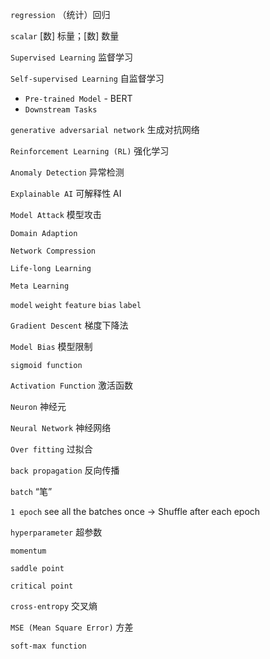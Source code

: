 `regression`  （统计）回归 

`scalar` [数] 标量；[数] 数量

`Supervised Learning` 监督学习

`Self-supervised Learning` 自监督学习

- `Pre-trained Model` - BERT
- `Downstream Tasks`

`generative adversarial network` 生成对抗网络

`Reinforcement Learning (RL)`  强化学习

`Anomaly Detection` 异常检测

`Explainable AI` 可解释性 AI

`Model Attack` 模型攻击

`Domain Adaption`

`Network Compression`

`Life-long Learning` 

`Meta Learning`

`model`  `weight`  `feature`  `bias` `label`

`Gradient Descent` 梯度下降法

`Model Bias` 模型限制

`sigmoid function`

`Activation Function` 激活函数

`Neuron` 神经元

`Neural Network` 神经网络

`Over fitting` 过拟合

`back propagation` 反向传播

`batch` “笔”

`1 epoch` see all the batches once -> Shuffle after each epoch
 
`hyperparameter` 超参数

`momentum`

`saddle point`

`critical point`

`cross-entropy` 交叉熵

`MSE (Mean Square Error)` 方差

`soft-max function`
